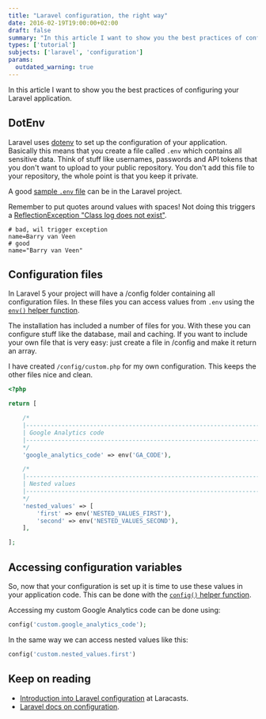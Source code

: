 ```yaml
---
title: "Laravel configuration, the right way"
date: 2016-02-19T19:00:00+02:00
draft: false
summary: "In this article I want to show you the best practices of configuring your Laravel application."
types: ['tutorial']
subjects: ['laravel', 'configuration']
params:
  outdated_warning: true
---
```


In this article I want to show you the best practices of configuring your Laravel application.

## DotEnv
Laravel uses [dotenv](https://github.com/vlucas/phpdotenv) to set up the configuration of your application. Basically this means that you create a file called `.env` which contains all sensitive data. Think of stuff like usernames, passwords and API tokens that you don't want to upload to your public repository. You don't add this file to your repository, the whole point is that you keep it private.

A good [sample `.env` file](https://github.com/laravel/laravel/blob/master/.env.example) can be in the Laravel project.

Remember to put quotes around values with spaces! Not doing this triggers a [ReflectionException "Class log does not exist"](https://laracasts.com/discuss/channels/general-discussion/class-log-does-not-exist).

```shell
# bad, wil trigger exception
name=Barry van Veen
# good
name="Barry van Veen"
```

## Configuration files
In Laravel 5 your project will have a /config folder containing all configuration files. In these files you can access values from `.env` using the [`env()` helper function](https://laravel.com/docs/5.2/helpers#method-env).

The installation has included a number of files for you. With these you can configure stuff like the database, mail and caching. If you want to include your own file that is very easy: just create a file in /config and make it return an array.

I have created `/config/custom.php` for my own configuration. This keeps the other files nice and clean.

```php
<?php

return [

    /*
    |--------------------------------------------------------------------------
    | Google Analytics code
    |--------------------------------------------------------------------------
    */
    'google_analytics_code' => env('GA_CODE'),

    /*
    |--------------------------------------------------------------------------
    | Nested values
    |--------------------------------------------------------------------------
    */
    'nested_values' => [
        'first' => env('NESTED_VALUES_FIRST'),
        'second' => env('NESTED_VALUES_SECOND'),
    ],

];
```

## Accessing configuration variables
So, now that your configuration is set up it is time to use these values in your application code. This can be done with the [`config()` helper function](https://laravel.com/docs/5.2/helpers#method-config).

Accessing my custom Google Analytics code can be done using:
```php
config('custom.google_analytics_code');
```

In the same way we can access nested values like this:
```php
config('custom.nested_values.first')
```

## Keep on reading
* [Introduction into Laravel configuration](https://laracasts.com/series/laravel-5-fundamentals/episodes/6) at Laracasts.
* [Laravel docs on configuration](https://laravel.com/docs/5.2/configuration).
